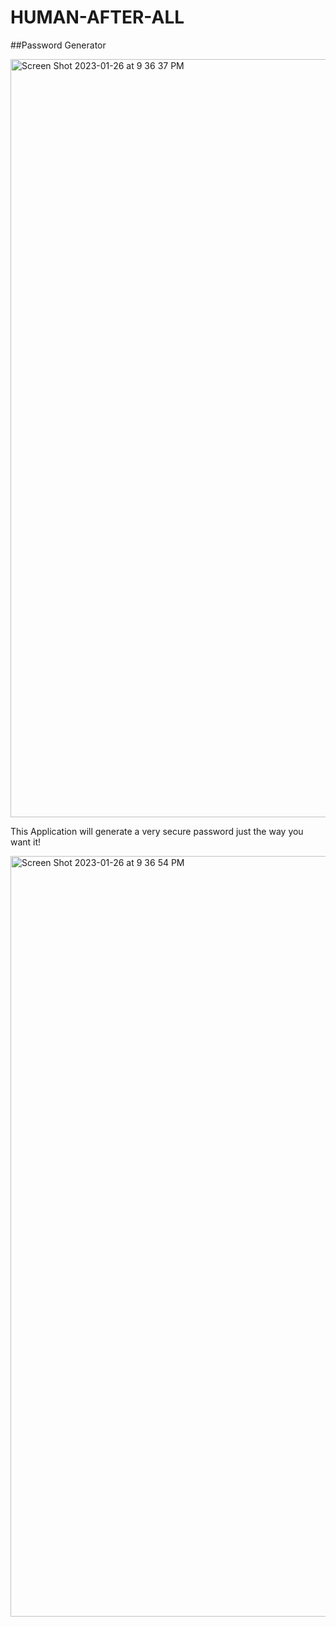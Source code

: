 # HUMAN-AFTER-ALL

##Password Generator

<img width="1213" alt="Screen Shot 2023-01-26 at 9 36 37 PM" src="https://user-images.githubusercontent.com/118233640/215010426-f27a474e-dbd8-4d80-ba77-7d3948214b26.png">

This Application will generate a very secure password just the way you want it!  

<img width="1217" alt="Screen Shot 2023-01-26 at 9 36 54 PM" src="https://user-images.githubusercontent.com/118233640/215010669-5a17d61b-6064-4b14-9477-68755ed26a77.png">
